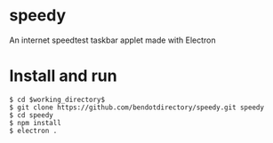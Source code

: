 # speedy
An internet speedtest taskbar applet made with Electron

# Install and run
```
$ cd $working_directory$
$ git clone https://github.com/bendotdirectory/speedy.git speedy
$ cd speedy
$ npm install
$ electron . 
```

